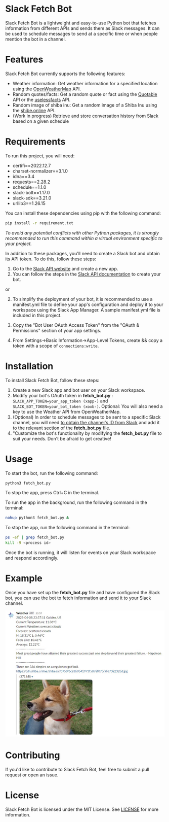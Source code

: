 # Slack Fetch Bot

Slack Fetch Bot is a lightweight and easy-to-use Python bot that fetches information from different APIs and sends them as Slack messages. It can be used to schedule messages to send at a specific time or when people mention the bot in a channel.

# Features
Slack Fetch Bot currently supports the following features:

* Weather information: Get weather information for a specified location using the [OpenWeatherMap](https://openweathermap.org/api "Weather API") API.
* Random quotes/facts: Get a random quote or fact using the [Quotable](https://github.com/lukePeavey/quotable "Quotable Github") API or the [uselessfacts](https://uselessfacts.jsph.pl/ "uselessfacts") API.
* Random image of shiba inu: Get a random image of a Shiba Inu using the [shibe.online](https://shibe.online/ "shibe.online") API.
* (Work in progress) Retrieve and store conversation history from Slack based on a given schedule

# Requirements
To run this project, you will need:
* certifi==2022.12.7
* charset-normalizer==3.1.0
* idna==3.4
* requests==2.28.2
* schedule==1.1.0
* slack-bolt==1.17.0
* slack-sdk==3.21.0
* urllib3==1.26.15

You can install these dependencies using pip with the following command:

```bash
pip install -r requirement.txt
```
*To avoid any potential conflicts with other Python packages, it is strongly recommended to run this command within a virtual environment specific to your project.*

In addition to these packages, you'll need to create a Slack bot and obtain its API token. To do this, follow these steps:

1. Go to the [Slack API website](https://api.slack.com/apps "Slack API") and create a new app.
2. You can follow the steps in the [Slack API documentation](https://api.slack.com/bot-users "Enabling interactions with bots") to create your bot.

or

2. To simplify the deployment of your bot, it is recommended to use a manifest.yml file to define your app's configuration and deploy it to your workspace using the Slack App Manager. A sample manifest.yml file is included in this project.

3. Copy the "Bot User OAuth Access Token" from the "OAuth & Permissions" section of your app settings.
4. From Settings->Basic Information->App-Level Tokens, create && copy a token with a scope of `connections:write`.

# Installation
To install Slack Fetch Bot, follow these steps:

1. Create a new Slack app and bot user on your Slack workspace.
2. Modify your bot's OAuth token in **fetch_bot.py** : `SLACK_APP_TOKEN=your_app_token (xapp-)` and `SLACK_BOT_TOKEN=your_bot_token (xoxb-)`. Optional: You will also need a key to use the Weather API from OpenWeatherMap.
3. (Optional) In order to schedule messages to be sent to a specific Slack channel, you will need [to obtain the channel's ID from Slack](https://feedly.helpscoutdocs.com/article/648-how-to-find-slack-channel-id#:~:text=To%20find%20channel%20ID%20in%20Slack%3A&text=Open%20your%20web%20browser%20and,represents%20your%20Slack%20Channel%20ID.) and add it to the relevant section of the **fetch_bot.py** file.
4. "Customize the bot's functionality by modifying the **fetch_bot.py** file to suit your needs. Don't be afraid to get creative!

# Usage
To start the bot, run the following command:

```bash
python3 fetch_bot.py
```
To stop the app, press Ctrl+C in the terminal.

To run the app in the background, run the following command in the terminal:

```bash
nohup python3 fetch_bot.py &
```

To stop the app, run the following command in the terminal:

```bash
ps -ef | grep fetch_bot.py
kill -9 <process id>
```
Once the bot is running, it will listen for events on your Slack workspace and respond accordingly.

# Example
Once you have set up the **fetch_bot.py** file and have configured the Slack bot, you can use the bot to fetch information and send it to your Slack channel. 

![example image](./examples/fetch_bot_showcase.jpg)

# Contributing
If you'd like to contribute to Slack Fetch Bot, feel free to submit a pull request or open an issue.

# License

Slack Fetch Bot is licensed under the MIT License. See [LICENSE](./LICENSE) for more information.